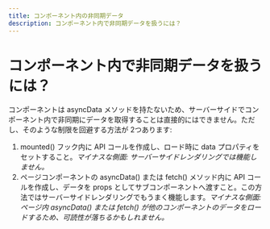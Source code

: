 ```yaml
---
title: コンポーネント内の非同期データ
description: コンポーネント内で非同期データを扱うには？
---
```


# コンポーネント内で非同期データを扱うには？

コンポーネントは asyncData メソッドを持たないため、サーバーサイドでコンポーネント内で非同期にデータを取得することは直接的にはできません。ただし、そのような制限を回避する方法が 2つあります:

1. mounted() フック内に API コールを作成し、ロード時に data プロパティをセットすること。*マイナスな側面: サーバーサイドレンダリングでは機能しません。*
2. ページコンポーネントの asyncData() または fetch() メソッド内に API コールを作成し、データを props としてサブコンポーネントへ渡すこと。この方法ではサーバーサイドレンダリングでもうまく機能します。*マイナスな側面: ページ内 asyncData() または fetch() が他のコンポーネントのデータをロードするため、可読性が落ちるかもしれません。*
